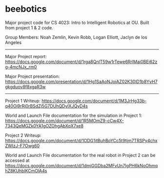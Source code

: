 # beebotics
Major project code for CS 4023: Intro to Intelligent Robotics at OU. Built from project 1 & 2 code.

Group Members: Noah Zemlin, Kevin Robb, Logan Elliott, Jaclyn de los Angeles

---

Major Project report: https://docs.google.com/document/d/1rga8QnlT59w1rTewe6RrlMai0BEi62zg-4mcNJx_rm0

Major Project presentation: https://docs.google.com/presentation/d/1Hg1SaAoNJoiAZ02K30lD1b8YvH7gkgduov8f8xgaR3w

---

Project 1 Writeup: https://docs.google.com/document/d/1M3JrHg33b-q40Oj9rRj0rBSdZj5G7DUhQDylXJQyD4s

World and Launch File documentation for the simulation in Project 1: https://docs.google.com/document/d/1R5MOmZ9-cCw4X-7343QeMGZk0YA1gOZOhgAbXqX7xe8

Project 2 Writeup: https://docs.google.com/document/d/1ODG1itBuhBoYCc5t9tjm7TRSPy4chxZWIzJ-F7Owg60

World and Launch File documentation for the real robot in Project 2 can be accessed at https://docs.google.com/document/d/1dmjGGDba2MFvUn7IgPH6kNoOhmqhZ8KUhblKCmOlA4s
